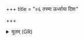+++
title = "०६ तस्मा ऊर्ध्वाया दिशः"

+++
<details><summary>मूलम् (GR)</summary>

तस्मा ऊर्ध्वाया दिशः ।  
शैशिरौ मासौ गोप्ताराव् अकुर्वन् दिवं चादित्यं चानुष्ठातारौ ।  
शैशिराव् एनं मासा ऊर्ध्वाया दिशो गोपायतो  
द्यौश् चादित्यश्चानु तिष्ठतो य एवं वेद ॥
</details>